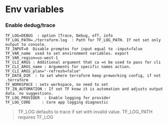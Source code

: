 # Env variables

### Enable dedug/trace
    TF_LOG=DEBUG  : option [Trace, Debug, off, info
    TF_LOG_PATH=./terraform.log  : Path for TF_LOG_PATH. If not set only output to console. 
    TF_INPUT=0  Disable promptes for input equal to -input=false
    TF_VAR_name  used to set environment variables. export TF_VAR_region=us-west-1
    TF_CLI_ARGS : Additional argument that ca =n be used to pass for cli
    TF_CLI_ARGS_name : Arguments for specific names action. TF_CLI_ARGS_plan="-refresh=false"
    TF_DATA_DIR  : to set where terraform keep preworking config, if not .terraform
    TF_WORKSPACE : sets workspace, no need to set
    TF_IN_AUTOMATION : If set TF know it is automation and adjusts output data. no suggestions.
    TF_LOG_PROVIDER  : Enable logging for provider
    TF_LOG_CORE     : Core app logging diagnostic
 


> TF_LOG defaults to trace if set with invalid value. TF_LOG_PATH requires TF_LOG